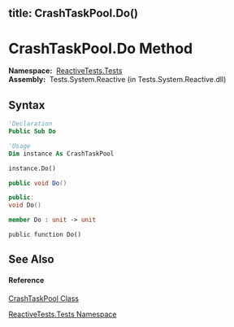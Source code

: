 title: CrashTaskPool.Do()
---
# CrashTaskPool.Do Method

**Namespace:**  [ReactiveTests.Tests](ReactiveTests.Tests/ReactiveTests.Tests)  
**Assembly:**  Tests.System.Reactive (in Tests.System.Reactive.dll)

## Syntax

```vb
'Declaration
Public Sub Do
```

```vb
'Usage
Dim instance As CrashTaskPool

instance.Do()
```

```csharp
public void Do()
```

```c++
public:
void Do()
```

```fsharp
member Do : unit -> unit 
```

```jscript
public function Do()
```

## See Also

#### Reference

[CrashTaskPool Class](CrashTaskPool/CrashTaskPool)

[ReactiveTests.Tests Namespace](ReactiveTests.Tests/ReactiveTests.Tests)




